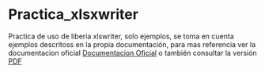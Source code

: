 # Practica_xlsxwriter

Practica de uso de liberia xlswriter, solo ejemplos, se toma en cuenta ejemplos descritoss en la propia documentación, 
para mas referencia ver la documentacion oficial
[Documentacion Oficial](https://xlsxwriter.readthedocs.io/getting_started.html)
o también consultar la versión [PDF](https://raw.githubusercontent.com/jmcnamara/XlsxWriter/main/docs/XlsxWriter.pdf)


